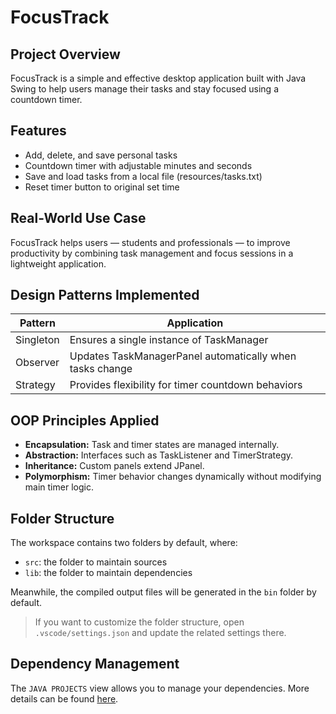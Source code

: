 # **FocusTrack**

## **Project Overview**

FocusTrack is a simple and effective desktop application built with Java Swing to help users manage their tasks and stay focused using a countdown timer.

## **Features**

- Add, delete, and save personal tasks
- Countdown timer with adjustable minutes and seconds
- Save and load tasks from a local file (resources/tasks.txt)
- Reset timer button to original set time

## **Real-World Use Case**

FocusTrack helps users — students and professionals — to improve productivity by combining task management and focus sessions in a lightweight application.

## **Design Patterns Implemented**

| **Pattern** | **Application** |
| --- | --- |
| Singleton | Ensures a single instance of TaskManager |
| Observer | Updates TaskManagerPanel automatically when tasks change |
| Strategy | Provides flexibility for timer countdown behaviors |

## **OOP Principles Applied**

- **Encapsulation:** Task and timer states are managed internally.
- **Abstraction:** Interfaces such as TaskListener and TimerStrategy.
- **Inheritance:** Custom panels extend JPanel.
- **Polymorphism:** Timer behavior changes dynamically without modifying main timer logic.
## Folder Structure

The workspace contains two folders by default, where:

- `src`: the folder to maintain sources
- `lib`: the folder to maintain dependencies

Meanwhile, the compiled output files will be generated in the `bin` folder by default.

> If you want to customize the folder structure, open `.vscode/settings.json` and update the related settings there.

## Dependency Management

The `JAVA PROJECTS` view allows you to manage your dependencies. More details can be found [here](https://github.com/microsoft/vscode-java-dependency#manage-dependencies).
